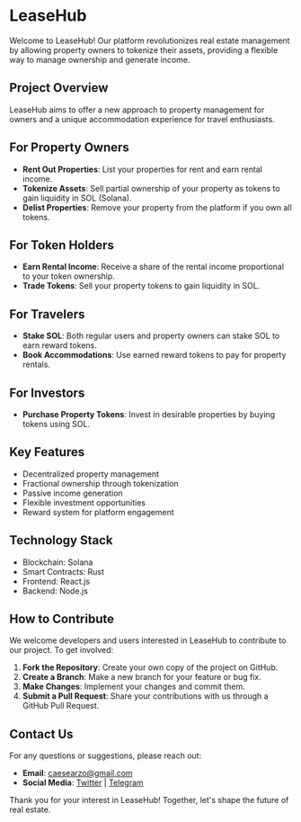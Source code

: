 # LeaseHub

Welcome to LeaseHub! Our platform revolutionizes real estate management by allowing property owners to tokenize their assets, providing a flexible way to manage ownership and generate income.

## Project Overview

LeaseHub aims to offer a new approach to property management for owners and a unique accommodation experience for travel enthusiasts.

## For Property Owners

- **Rent Out Properties**: List your properties for rent and earn rental income.
- **Tokenize Assets**: Sell partial ownership of your property as tokens to gain liquidity in SOL (Solana).
- **Delist Properties**: Remove your property from the platform if you own all tokens.

## For Token Holders

- **Earn Rental Income**: Receive a share of the rental income proportional to your token ownership.
- **Trade Tokens**: Sell your property tokens to gain liquidity in SOL.

## For Travelers

- **Stake SOL**: Both regular users and property owners can stake SOL to earn reward tokens.
- **Book Accommodations**: Use earned reward tokens to pay for property rentals.

## For Investors

- **Purchase Property Tokens**: Invest in desirable properties by buying tokens using SOL.

## Key Features

- Decentralized property management
- Fractional ownership through tokenization
- Passive income generation
- Flexible investment opportunities
- Reward system for platform engagement

## Technology Stack

- Blockchain: Solana
- Smart Contracts: Rust
- Frontend: React.js
- Backend: Node.js

## How to Contribute

We welcome developers and users interested in LeaseHub to contribute to our project. To get involved:

1. **Fork the Repository**: Create your own copy of the project on GitHub.
2. **Create a Branch**: Make a new branch for your feature or bug fix.
3. **Make Changes**: Implement your changes and commit them.
4. **Submit a Pull Request**: Share your contributions with us through a GitHub Pull Request.

## Contact Us

For any questions or suggestions, please reach out:

- **Email**: <caesearzo@gmail.com>
- **Social Media**: [Twitter](https://twitter.com/leasehub) | [Telegram](https://t.me/leasehub)

Thank you for your interest in LeaseHub! Together, let's shape the future of real estate.
